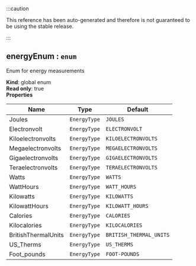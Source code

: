 
:::caution

This reference has been auto-generated and therefore is not guaranteed to be using the stable release.

:::

<a name="energyEnum"></a>

## energyEnum : <code>enum</code>
Enum for energy measurements

**Kind**: global enum  
**Read only**: true  
**Properties**

| Name | Type | Default |
| --- | --- | --- |
| Joules | <code>EnergyType</code> | <code>JOULES</code> | 
| Electronvolt | <code>EnergyType</code> | <code>ELECTRONVOLT</code> | 
| Kiloelectronvolts | <code>EnergyType</code> | <code>KILOELECTRONVOLTS</code> | 
| Megaelectronvolts | <code>EnergyType</code> | <code>MEGAELECTRONVOLTS</code> | 
| Gigaelectronvolts | <code>EnergyType</code> | <code>GIGAELECTRONVOLTS</code> | 
| Teraelectronvolts | <code>EnergyType</code> | <code>TERAELECTRONVOLTS</code> | 
| Watts | <code>EnergyType</code> | <code>WATTS</code> | 
| WattHours | <code>EnergyType</code> | <code>WATT_HOURS</code> | 
| Kilowatts | <code>EnergyType</code> | <code>KILOWATTS</code> | 
| KilowattHours | <code>EnergyType</code> | <code>KILOWATT_HOURS</code> | 
| Calories | <code>EnergyType</code> | <code>CALORIES</code> | 
| Kilocalories | <code>EnergyType</code> | <code>KILOCALORIES</code> | 
| BritishThermalUnits | <code>EnergyType</code> | <code>BRITISH_THERMAL_UNITS</code> | 
| US_Therms | <code>EnergyType</code> | <code>US_THERMS</code> | 
| Foot_pounds | <code>EnergyType</code> | <code>FOOT-POUNDS</code> | 

